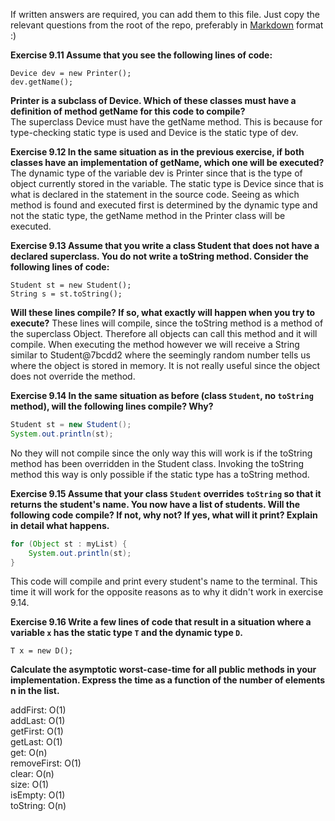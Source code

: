 If written answers are required, you can add them to this file. Just copy the relevant questions from the root of the repo, preferably in [Markdown](https://guides.github.com/features/mastering-markdown/) format :)

**Exercise 9.11 Assume that you see the following lines of code:** <br />
  ~~~~
  Device dev = new Printer();
  dev.getName();
  ~~~~
**Printer is a subclass of Device. Which of these classes must have a definition of method getName for this code to compile?** <br />
The superclass Device must have the getName method. This is because for type-checking static type is used and Device is the static type of dev. 

**Exercise 9.12 In the same situation as in the previous exercise, if both classes have an implementation of getName, which one will be executed?** <br />
The dynamic type of the variable dev is Printer since that is the type of object currently stored in the variable. The static type is Device since that is what is declared in the statement in the source code. Seeing as which method is found and executed first is determined by the dynamic type and not the static type, the getName method in the Printer class will be executed. 

**Exercise 9.13 Assume that you write a class Student that does not have a declared superclass. You do not write a toString method. Consider the following lines of code:**
~~~~
Student st = new Student(); 
String s = st.toString(); 
~~~~
**Will these lines compile? If so, what exactly will happen when you try to execute?**
These lines will compile, since the toString method is a method of the superclass Object. Therefore all objects can call this method and it will compile. When executing the method however we will receive a String similar to Student@7bcdd2 where the seemingly random number tells us where the object is stored in memory. It is not really useful since the object does not override the method. 

**Exercise 9.14 In the same situation as before (class `Student`, no `toString` method), will the following lines compile? Why?**
```java
Student st = new Student();
System.out.println(st);
```
No they will not compile since the only way this will work is if the toString method has been overridden in the Student class. Invoking the toString method this way is only possible if the static type has a toString method. 

**Exercise 9.15 Assume that your class `Student` overrides `toString` so that it returns the
student's name. You now have a list of students. Will the following code
compile? If not, why not? If yes, what will it print? Explain in detail what
happens.**

```java
for (Object st : myList) {
    System.out.println(st);
}
```
This code will compile and print every student's name to the terminal. This time it will work for the opposite reasons as to why it didn't work in exercise 9.14.

**Exercise 9.16 Write a few lines of code that result in a situation where a variable `x` has the static type `T` and the dynamic type `D`.**
~~~~
T x = new D();
~~~~

**Calculate the asymptotic worst-case-time for all public methods in your implementation. Express the time as a function of the number of elements n in the list.** 

addFirst: O(1) <br />
addLast: O(1)  <br />
getFirst: O(1)  <br />
getLast: O(1)  <br />
get: O(n)  <br />
removeFirst: O(1)  <br />
clear: O(n)  <br />
size: O(1)  <br />
isEmpty: O(1)  <br />
toString: O(n)  <br />
